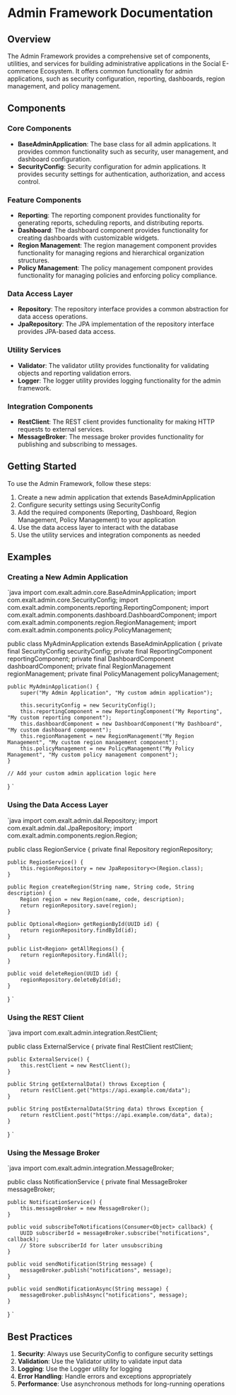 ﻿# Admin Framework Documentation

## Overview
The Admin Framework provides a comprehensive set of components, utilities, and services for building administrative applications in the Social E-commerce Ecosystem. It offers common functionality for admin applications, such as security configuration, reporting, dashboards, region management, and policy management.

## Components

### Core Components
- **BaseAdminApplication**: The base class for all admin applications. It provides common functionality such as security, user management, and dashboard configuration.
- **SecurityConfig**: Security configuration for admin applications. It provides security settings for authentication, authorization, and access control.

### Feature Components
- **Reporting**: The reporting component provides functionality for generating reports, scheduling reports, and distributing reports.
- **Dashboard**: The dashboard component provides functionality for creating dashboards with customizable widgets.
- **Region Management**: The region management component provides functionality for managing regions and hierarchical organization structures.
- **Policy Management**: The policy management component provides functionality for managing policies and enforcing policy compliance.

### Data Access Layer
- **Repository**: The repository interface provides a common abstraction for data access operations.
- **JpaRepository**: The JPA implementation of the repository interface provides JPA-based data access.

### Utility Services
- **Validator**: The validator utility provides functionality for validating objects and reporting validation errors.
- **Logger**: The logger utility provides logging functionality for the admin framework.

### Integration Components
- **RestClient**: The REST client provides functionality for making HTTP requests to external services.
- **MessageBroker**: The message broker provides functionality for publishing and subscribing to messages.

## Getting Started
To use the Admin Framework, follow these steps:

1. Create a new admin application that extends BaseAdminApplication
2. Configure security settings using SecurityConfig
3. Add the required components (Reporting, Dashboard, Region Management, Policy Management) to your application
4. Use the data access layer to interact with the database
5. Use the utility services and integration components as needed

## Examples

### Creating a New Admin Application
`java
import com.exalt.admin.core.BaseAdminApplication;
import com.exalt.admin.core.SecurityConfig;
import com.exalt.admin.components.reporting.ReportingComponent;
import com.exalt.admin.components.dashboard.DashboardComponent;
import com.exalt.admin.components.region.RegionManagement;
import com.exalt.admin.components.policy.PolicyManagement;

public class MyAdminApplication extends BaseAdminApplication {
    private final SecurityConfig securityConfig;
    private final ReportingComponent reportingComponent;
    private final DashboardComponent dashboardComponent;
    private final RegionManagement regionManagement;
    private final PolicyManagement policyManagement;
    
    public MyAdminApplication() {
        super("My Admin Application", "My custom admin application");
        
        this.securityConfig = new SecurityConfig();
        this.reportingComponent = new ReportingComponent("My Reporting", "My custom reporting component");
        this.dashboardComponent = new DashboardComponent("My Dashboard", "My custom dashboard component");
        this.regionManagement = new RegionManagement("My Region Management", "My custom region management component");
        this.policyManagement = new PolicyManagement("My Policy Management", "My custom policy management component");
    }
    
    // Add your custom admin application logic here
}
`

### Using the Data Access Layer
`java
import com.exalt.admin.dal.Repository;
import com.exalt.admin.dal.JpaRepository;
import com.exalt.admin.components.region.Region;

public class RegionService {
    private final Repository<Region> regionRepository;
    
    public RegionService() {
        this.regionRepository = new JpaRepository<>(Region.class);
    }
    
    public Region createRegion(String name, String code, String description) {
        Region region = new Region(name, code, description);
        return regionRepository.save(region);
    }
    
    public Optional<Region> getRegionById(UUID id) {
        return regionRepository.findById(id);
    }
    
    public List<Region> getAllRegions() {
        return regionRepository.findAll();
    }
    
    public void deleteRegion(UUID id) {
        regionRepository.deleteById(id);
    }
}
`

### Using the REST Client
`java
import com.exalt.admin.integration.RestClient;

public class ExternalService {
    private final RestClient restClient;
    
    public ExternalService() {
        this.restClient = new RestClient();
    }
    
    public String getExternalData() throws Exception {
        return restClient.get("https://api.example.com/data");
    }
    
    public String postExternalData(String data) throws Exception {
        return restClient.post("https://api.example.com/data", data);
    }
}
`

### Using the Message Broker
`java
import com.exalt.admin.integration.MessageBroker;

public class NotificationService {
    private final MessageBroker messageBroker;
    
    public NotificationService() {
        this.messageBroker = new MessageBroker();
    }
    
    public void subscribeToNotifications(Consumer<Object> callback) {
        UUID subscriberId = messageBroker.subscribe("notifications", callback);
        // Store subscriberId for later unsubscribing
    }
    
    public void sendNotification(String message) {
        messageBroker.publish("notifications", message);
    }
    
    public void sendNotificationAsync(String message) {
        messageBroker.publishAsync("notifications", message);
    }
}
`

## Best Practices
1. **Security**: Always use SecurityConfig to configure security settings
2. **Validation**: Use the Validator utility to validate input data
3. **Logging**: Use the Logger utility for logging
4. **Error Handling**: Handle errors and exceptions appropriately
5. **Performance**: Use asynchronous methods for long-running operations
